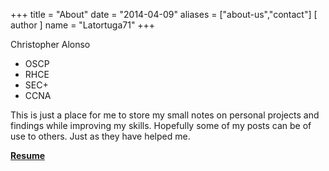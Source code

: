 +++
title = "About"
date = "2014-04-09"
aliases = ["about-us","contact"]
[ author ]
  name = "Latortuga71"
+++

Christopher Alonso

* OSCP
* RHCE
* SEC+
* CCNA

This is just a place for me to store my small notes on personal projects and findings while improving my skills. Hopefully some of my posts can be of use to others. Just as they have helped me.

**[Resume](https://www.dropbox.com/s/gez3rquhrgc2evl/Christopheralonso1Resume.docx?dl=0)**

